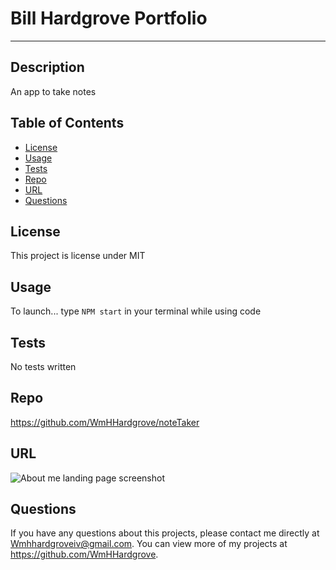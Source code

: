# Bill Hardgrove Portfolio
---
  
  ## Description 
An app to take notes 
  
  
  ## Table of Contents
  * [License](#license)
  * [Usage](#usage)
  * [Tests](#tests)
  * [Repo](#repo)
  * [URL](#url)
  * [Questions](#questions)
  
 
  ## License 
  This project is license under MIT

 
  ## Usage
  To launch... type ```NPM start``` in your terminal while using code

  ## Tests
  No tests written
  

  ## Repo
  https://github.com/WmHHardgrove/noteTaker

  ##  URL
  <img src="./bh-portfolio/src/assets/appscreen.png" alt="About me landing page screenshot">


  ## Questions
  If you have any questions about this projects, please contact me directly at Wmhhardgroveiv@gmail.com. You can view more of my projects at https://github.com/WmHHardgrove.
